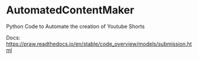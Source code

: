 # AutomatedContentMaker
Python Code to Automate the creation of Youtube Shorts

Docs: https://praw.readthedocs.io/en/stable/code_overview/models/submission.html
